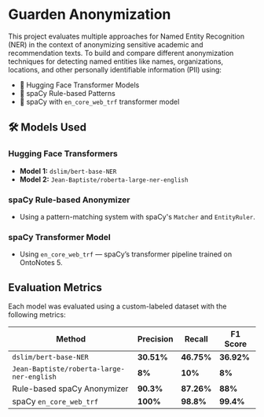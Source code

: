 # Guarden Anonymization

This project evaluates multiple approaches for Named Entity Recognition (NER) in the context of anonymizing sensitive academic and recommendation texts.
To build and compare different anonymization techniques for detecting named entities like names, organizations, locations, and other personally identifiable information (PII) using:

- 🔹 Hugging Face Transformer Models
- 🔸 spaCy Rule-based Patterns
- 🔹 spaCy with `en_core_web_trf` transformer model


## 🛠️ Models Used

### Hugging Face Transformers
- **Model 1:** `dslim/bert-base-NER`
- **Model 2:** `Jean-Baptiste/roberta-large-ner-english`

### spaCy Rule-based Anonymizer
- Using a pattern-matching system with spaCy's `Matcher` and `EntityRuler`.

###  spaCy Transformer Model
- Using `en_core_web_trf` — spaCy’s transformer pipeline trained on OntoNotes 5.


##  Evaluation Metrics

Each model was evaluated using a custom-labeled dataset with the following metrics:

| Method                            | Precision | Recall | F1 Score |
|----------------------------------|-----------|--------|----------|
| `dslim/bert-base-NER`            |  **30.51%**   | **46.75%** | **36.92%**  |
| `Jean-Baptiste/roberta-large-ner-english`  |  **8%**   | **10%** | **8%**  |
| Rule-based spaCy Anonymizer      |  **90.3%**   | **87.26%** | **88%**  |
| spaCy `en_core_web_trf`          |  **100%**   | **98.8%** | **99.4%**  |

